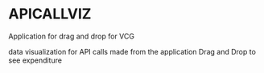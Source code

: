 # APICALLVIZ
Application for drag and drop for VCG

data visualization for API calls made from the application Drag and Drop to see expenditure
